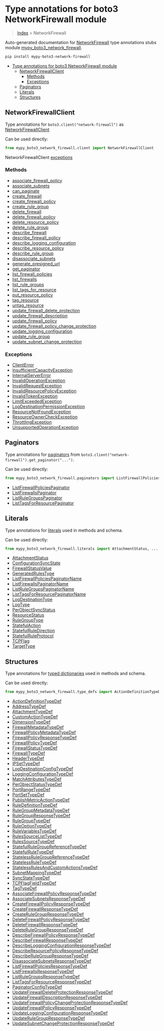# Type annotations for boto3 NetworkFirewall module

> [Index](../index.md) > NetworkFirewall

Auto-generated documentation for [NetworkFirewall](https://boto3.amazonaws.com/v1/documentation/api/latest/reference/services/network-firewall.html#NetworkFirewall)
type annotations stubs module [mypy_boto3_network_firewall](https://pypi.org/project/mypy-boto3-network-firewall/).

```bash
pip install mypy-boto3-network-firewall
```

- [Type annotations for boto3 NetworkFirewall module](#type-annotations-for-boto3-networkfirewall-module)
  - [NetworkFirewallClient](#networkfirewallclient)
    - [Methods](#methods)
    - [Exceptions](#exceptions)
  - [Paginators](#paginators)
  - [Literals](#literals)
  - [Structures](#structures)

## NetworkFirewallClient

Type annotations for  `boto3.client("network-firewall")` as [NetworkFirewallClient](./client.md)

Can be used directly:

```python
from mypy_boto3_network_firewall.client import NetworkFirewallClient
```


NetworkFirewallClient [exceptions](./client.md#exceptions)



### Methods
- [associate_firewall_policy](./client.md#associate-firewall-policy)
- [associate_subnets](./client.md#associate-subnets)
- [can_paginate](./client.md#can-paginate)
- [create_firewall](./client.md#create-firewall)
- [create_firewall_policy](./client.md#create-firewall-policy)
- [create_rule_group](./client.md#create-rule-group)
- [delete_firewall](./client.md#delete-firewall)
- [delete_firewall_policy](./client.md#delete-firewall-policy)
- [delete_resource_policy](./client.md#delete-resource-policy)
- [delete_rule_group](./client.md#delete-rule-group)
- [describe_firewall](./client.md#describe-firewall)
- [describe_firewall_policy](./client.md#describe-firewall-policy)
- [describe_logging_configuration](./client.md#describe-logging-configuration)
- [describe_resource_policy](./client.md#describe-resource-policy)
- [describe_rule_group](./client.md#describe-rule-group)
- [disassociate_subnets](./client.md#disassociate-subnets)
- [generate_presigned_url](./client.md#generate-presigned-url)
- [get_paginator](./client.md#get-paginator)
- [list_firewall_policies](./client.md#list-firewall-policies)
- [list_firewalls](./client.md#list-firewalls)
- [list_rule_groups](./client.md#list-rule-groups)
- [list_tags_for_resource](./client.md#list-tags-for-resource)
- [put_resource_policy](./client.md#put-resource-policy)
- [tag_resource](./client.md#tag-resource)
- [untag_resource](./client.md#untag-resource)
- [update_firewall_delete_protection](./client.md#update-firewall-delete-protection)
- [update_firewall_description](./client.md#update-firewall-description)
- [update_firewall_policy](./client.md#update-firewall-policy)
- [update_firewall_policy_change_protection](./client.md#update-firewall-policy-change-protection)
- [update_logging_configuration](./client.md#update-logging-configuration)
- [update_rule_group](./client.md#update-rule-group)
- [update_subnet_change_protection](./client.md#update-subnet-change-protection)




### Exceptions
- [ClientError](./client.md#clienterror)
- [InsufficientCapacityException](./client.md#insufficientcapacityexception)
- [InternalServerError](./client.md#internalservererror)
- [InvalidOperationException](./client.md#invalidoperationexception)
- [InvalidRequestException](./client.md#invalidrequestexception)
- [InvalidResourcePolicyException](./client.md#invalidresourcepolicyexception)
- [InvalidTokenException](./client.md#invalidtokenexception)
- [LimitExceededException](./client.md#limitexceededexception)
- [LogDestinationPermissionException](./client.md#logdestinationpermissionexception)
- [ResourceNotFoundException](./client.md#resourcenotfoundexception)
- [ResourceOwnerCheckException](./client.md#resourceownercheckexception)
- [ThrottlingException](./client.md#throttlingexception)
- [UnsupportedOperationException](./client.md#unsupportedoperationexception)






## Paginators

Type annotations for [paginators](./paginators.md) from `boto3.client("network-firewall").get_paginator("...")`.

Can be used directly:

```python
from mypy_boto3_network_firewall.paginators import ListFirewallPoliciesPaginator, ...
```

- [ListFirewallPoliciesPaginator](./paginators.md#listfirewallpoliciespaginator)
- [ListFirewallsPaginator](./paginators.md#listfirewallspaginator)
- [ListRuleGroupsPaginator](./paginators.md#listrulegroupspaginator)
- [ListTagsForResourcePaginator](./paginators.md#listtagsforresourcepaginator)






## Literals

Type annotations for [literals](./literals.md) used in methods and schema.

Can be used directly:

```python
from mypy_boto3_network_firewall.literals import AttachmentStatus, ...
```

- [AttachmentStatus](./literals.md#attachmentstatus)
- [ConfigurationSyncState](./literals.md#configurationsyncstate)
- [FirewallStatusValue](./literals.md#firewallstatusvalue)
- [GeneratedRulesType](./literals.md#generatedrulestype)
- [ListFirewallPoliciesPaginatorName](./literals.md#listfirewallpoliciespaginatorname)
- [ListFirewallsPaginatorName](./literals.md#listfirewallspaginatorname)
- [ListRuleGroupsPaginatorName](./literals.md#listrulegroupspaginatorname)
- [ListTagsForResourcePaginatorName](./literals.md#listtagsforresourcepaginatorname)
- [LogDestinationType](./literals.md#logdestinationtype)
- [LogType](./literals.md#logtype)
- [PerObjectSyncStatus](./literals.md#perobjectsyncstatus)
- [ResourceStatus](./literals.md#resourcestatus)
- [RuleGroupType](./literals.md#rulegrouptype)
- [StatefulAction](./literals.md#statefulaction)
- [StatefulRuleDirection](./literals.md#statefulruledirection)
- [StatefulRuleProtocol](./literals.md#statefulruleprotocol)
- [TCPFlag](./literals.md#tcpflag)
- [TargetType](./literals.md#targettype)




## Structures


Type annotations for [typed dictionaries](./type_defs.md) used in methods and schema.

Can be used directly:

```python
from mypy_boto3_network_firewall.type_defs import ActionDefinitionTypeDef, ...
```

- [ActionDefinitionTypeDef](./type_defs.md#actiondefinitiontypedef)
- [AddressTypeDef](./type_defs.md#addresstypedef)
- [AttachmentTypeDef](./type_defs.md#attachmenttypedef)
- [CustomActionTypeDef](./type_defs.md#customactiontypedef)
- [DimensionTypeDef](./type_defs.md#dimensiontypedef)
- [FirewallMetadataTypeDef](./type_defs.md#firewallmetadatatypedef)
- [FirewallPolicyMetadataTypeDef](./type_defs.md#firewallpolicymetadatatypedef)
- [FirewallPolicyResponseTypeDef](./type_defs.md#firewallpolicyresponsetypedef)
- [FirewallPolicyTypeDef](./type_defs.md#firewallpolicytypedef)
- [FirewallStatusTypeDef](./type_defs.md#firewallstatustypedef)
- [FirewallTypeDef](./type_defs.md#firewalltypedef)
- [HeaderTypeDef](./type_defs.md#headertypedef)
- [IPSetTypeDef](./type_defs.md#ipsettypedef)
- [LogDestinationConfigTypeDef](./type_defs.md#logdestinationconfigtypedef)
- [LoggingConfigurationTypeDef](./type_defs.md#loggingconfigurationtypedef)
- [MatchAttributesTypeDef](./type_defs.md#matchattributestypedef)
- [PerObjectStatusTypeDef](./type_defs.md#perobjectstatustypedef)
- [PortRangeTypeDef](./type_defs.md#portrangetypedef)
- [PortSetTypeDef](./type_defs.md#portsettypedef)
- [PublishMetricActionTypeDef](./type_defs.md#publishmetricactiontypedef)
- [RuleDefinitionTypeDef](./type_defs.md#ruledefinitiontypedef)
- [RuleGroupMetadataTypeDef](./type_defs.md#rulegroupmetadatatypedef)
- [RuleGroupResponseTypeDef](./type_defs.md#rulegroupresponsetypedef)
- [RuleGroupTypeDef](./type_defs.md#rulegrouptypedef)
- [RuleOptionTypeDef](./type_defs.md#ruleoptiontypedef)
- [RuleVariablesTypeDef](./type_defs.md#rulevariablestypedef)
- [RulesSourceListTypeDef](./type_defs.md#rulessourcelisttypedef)
- [RulesSourceTypeDef](./type_defs.md#rulessourcetypedef)
- [StatefulRuleGroupReferenceTypeDef](./type_defs.md#statefulrulegroupreferencetypedef)
- [StatefulRuleTypeDef](./type_defs.md#statefulruletypedef)
- [StatelessRuleGroupReferenceTypeDef](./type_defs.md#statelessrulegroupreferencetypedef)
- [StatelessRuleTypeDef](./type_defs.md#statelessruletypedef)
- [StatelessRulesAndCustomActionsTypeDef](./type_defs.md#statelessrulesandcustomactionstypedef)
- [SubnetMappingTypeDef](./type_defs.md#subnetmappingtypedef)
- [SyncStateTypeDef](./type_defs.md#syncstatetypedef)
- [TCPFlagFieldTypeDef](./type_defs.md#tcpflagfieldtypedef)
- [TagTypeDef](./type_defs.md#tagtypedef)
- [AssociateFirewallPolicyResponseTypeDef](./type_defs.md#associatefirewallpolicyresponsetypedef)
- [AssociateSubnetsResponseTypeDef](./type_defs.md#associatesubnetsresponsetypedef)
- [CreateFirewallPolicyResponseTypeDef](./type_defs.md#createfirewallpolicyresponsetypedef)
- [CreateFirewallResponseTypeDef](./type_defs.md#createfirewallresponsetypedef)
- [CreateRuleGroupResponseTypeDef](./type_defs.md#createrulegroupresponsetypedef)
- [DeleteFirewallPolicyResponseTypeDef](./type_defs.md#deletefirewallpolicyresponsetypedef)
- [DeleteFirewallResponseTypeDef](./type_defs.md#deletefirewallresponsetypedef)
- [DeleteRuleGroupResponseTypeDef](./type_defs.md#deleterulegroupresponsetypedef)
- [DescribeFirewallPolicyResponseTypeDef](./type_defs.md#describefirewallpolicyresponsetypedef)
- [DescribeFirewallResponseTypeDef](./type_defs.md#describefirewallresponsetypedef)
- [DescribeLoggingConfigurationResponseTypeDef](./type_defs.md#describeloggingconfigurationresponsetypedef)
- [DescribeResourcePolicyResponseTypeDef](./type_defs.md#describeresourcepolicyresponsetypedef)
- [DescribeRuleGroupResponseTypeDef](./type_defs.md#describerulegroupresponsetypedef)
- [DisassociateSubnetsResponseTypeDef](./type_defs.md#disassociatesubnetsresponsetypedef)
- [ListFirewallPoliciesResponseTypeDef](./type_defs.md#listfirewallpoliciesresponsetypedef)
- [ListFirewallsResponseTypeDef](./type_defs.md#listfirewallsresponsetypedef)
- [ListRuleGroupsResponseTypeDef](./type_defs.md#listrulegroupsresponsetypedef)
- [ListTagsForResourceResponseTypeDef](./type_defs.md#listtagsforresourceresponsetypedef)
- [PaginatorConfigTypeDef](./type_defs.md#paginatorconfigtypedef)
- [UpdateFirewallDeleteProtectionResponseTypeDef](./type_defs.md#updatefirewalldeleteprotectionresponsetypedef)
- [UpdateFirewallDescriptionResponseTypeDef](./type_defs.md#updatefirewalldescriptionresponsetypedef)
- [UpdateFirewallPolicyChangeProtectionResponseTypeDef](./type_defs.md#updatefirewallpolicychangeprotectionresponsetypedef)
- [UpdateFirewallPolicyResponseTypeDef](./type_defs.md#updatefirewallpolicyresponsetypedef)
- [UpdateLoggingConfigurationResponseTypeDef](./type_defs.md#updateloggingconfigurationresponsetypedef)
- [UpdateRuleGroupResponseTypeDef](./type_defs.md#updaterulegroupresponsetypedef)
- [UpdateSubnetChangeProtectionResponseTypeDef](./type_defs.md#updatesubnetchangeprotectionresponsetypedef)

